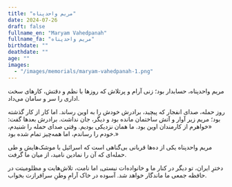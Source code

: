 ```yaml
---
title: "مریم واحدپناه"
date: 2024-07-26
draft: false
fullname_en: "Maryam Vahedpanah"
fullname_fa: "مریم واحدپناه"
birthdate: ""
deathdate: ""
age: ""
images:
  - "/images/memorials/maryam-vahedpanah-1.png"
---
```


مریم واحدپناه، حسابدار بود؛ زنی آرام و پرتلاش که روزها با نظم و دقتش، کارهای سخت اداری را سر و سامان می‌داد.

روز حمله، صدای انفجار که پیچید، برادرش خودش را به اوین رساند. اما کار از کار گذشته بود؛ مریم زیر آوار و آتش ساختمان مانده بود و دیگر، جان نداشت. برادرش بعدها گفت: «خواهرم از کارمندان اوین بود. ما همان نزدیکی بودیم. وقتی صدای حمله را شنیدم، خودم را رساندم، اما همه‌چیز تمام شده بود.»

مریم واحدپناه یکی از ده‌ها قربانی بی‌گناهی است که اسرائیل با موشک‌هایش و طی حمله‌ای که آن را نمادین نامید، از میان ما گرفت.

دخترِ ایران، تو دیگر در کنار ما و خانواده‌ات نیستی،ِ اما نامت، تلاش‌هایت و مظلومیتت در حافظه جمعی ما ماندگار خواهد شد. آسوده در خاک آرامِ وطنِ سرافرازت بخواب.